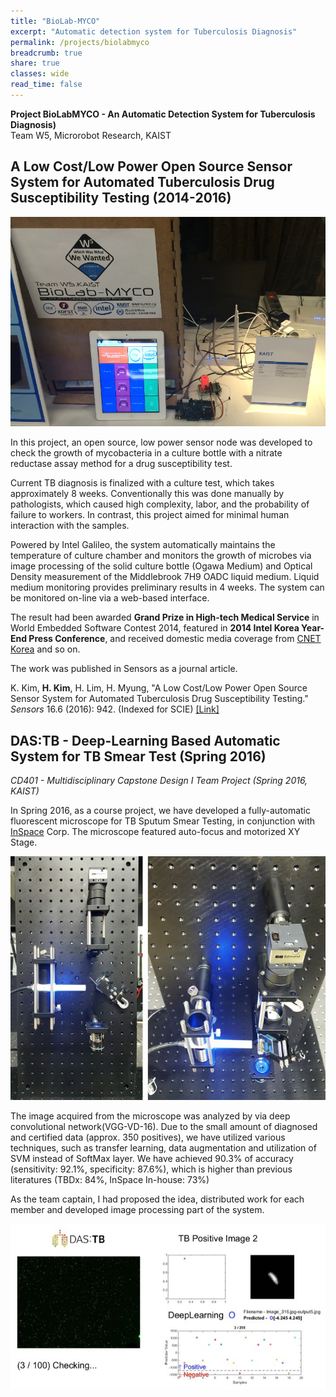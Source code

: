 ```yaml
---
title: "BioLab-MYCO"
excerpt: "Automatic detection system for Tuberculosis Diagnosis"
permalink: /projects/biolabmyco
breadcrumb: true
share: true
classes: wide
read_time: false
---
```


**Project BioLabMYCO - An Automatic Detection System for Tuberculosis Diagnosis)**  
Team W5, Microrobot Research, KAIST

## A Low Cost/Low Power Open Source Sensor System for Automated Tuberculosis Drug Susceptibility Testing (2014-2016) ##

![BioLab-MYCO presented in Intel Korea Year-End Press Conference 2014](/assets/images/20141212_biolabmyco.jpg)

In this project, an open source, low power sensor node was developed to check the growth of mycobacteria in a culture bottle with a nitrate reductase assay method for a drug susceptibility test. 

Current TB diagnosis is finalized with a culture test, which takes approximately 8 weeks. Conventionally this was done manually by pathologists, which caused high complexity, labor, and the probability of failure to workers. In contrast, this project aimed for minimal human interaction with the samples. 

Powered by Intel Galileo, the system automatically maintains the temperature of culture chamber and monitors the growth of microbes via image processing of the solid culture bottle (Ogawa Medium) and Optical Density measurement of the Middlebrook 7H9 OADC liquid medium. Liquid medium monitoring provides preliminary results in 4 weeks. The system can be monitored on-line via a web-based interface. 

The result had been awarded **Grand Prize in High-tech Medical Service** in World Embedded Software Contest 2014, featured in **2014 Intel Korea Year-End Press Conference**, and received domestic media coverage from [CNET Korea](https://www.cnet.co.kr/view/123762) and so on.

The work was published in Sensors as a journal article. 

K. Kim, **H. Kim**, H. Lim, H. Myung, "A Low Cost/Low Power Open Source Sensor System for Automated Tuberculosis Drug Susceptibility Testing." *Sensors* 16.6 (2016): 942. (Indexed for SCIE) [[Link]](http://www.mdpi.com/1424-8220/16/6/942)

## DAS:TB - Deep-Learning Based Automatic System for TB Smear Test (Spring 2016) ##
*CD401 - Multidisciplinary Capstone Design I Team Project (Spring 2016, KAIST)*

In Spring 2016, as a course project, we have developed a fully-automatic fluorescent microscope for TB Sputum Smear Testing, in conjunction with [InSpace](http://www.inspace.re.kr/) Corp. The microscope featured auto-focus and motorized XY Stage.  

![Prototype Microscope ](/assets/images/20160721_CD401_microscope.jpg)

The image acquired from the microscope was analyzed by via deep convolutional network(VGG-VD-16). Due to the small amount of diagnosed and certified data (approx. 350 positives), we have utilized various techniques, such as transfer learning, data augmentation and utilization of SVM instead of SoftMax layer. We have achieved 90.3% of accuracy (sensitivity: 92.1%, specificity: 87.6%), which is higher than previous literatures (TBDx: 84%, InSpace In-house: 73%)

As the team captain, I had proposed the idea, distributed work for each member and developed image processing part of the system. 

![Result shown by DAS:TB](/assets/images/20160721_CD401_MATLAB.jpg)